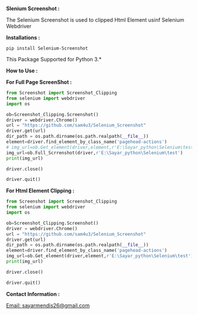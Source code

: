 **Slenium Screenshot :**

The Selenium Screenshot is used to clipped Html Element usinf Selenium Webdriver

**Installations :**

`pip install Selenium-Screenshot`

This Package Supported for Python 3.*

**How to Use :** 

**For Full Page ScreenShot :**
```python
from Screenshot import Screenshot_Clipping
from selenium import webdriver
import os

ob=Screenshot_Clipping.Screenshot()
driver = webdriver.Chrome()
url = "https://github.com/sam4u3/Selenium_Screenshot"
driver.get(url)
dir_path = os.path.dirname(os.path.realpath(__file__))
element=driver.find_element_by_class_name('pagehead-actions')
# img_url=ob.Get_element(driver,element,r'E:\Sayar_python\Selenium\test')
img_url=ob.Full_Scrrenshot(driver,r'E:\Sayar_python\Selenium\test')
print(img_url)

driver.close()

driver.quit()
```

**For Html Element Clipping :**

````python
from Screenshot import Screenshot_Clipping
from selenium import webdriver
import os

ob=Screenshot_Clipping.Screenshot()
driver = webdriver.Chrome()
url = "https://github.com/sam4u3/Selenium_Screenshot"
driver.get(url)
dir_path = os.path.dirname(os.path.realpath(__file__))
element=driver.find_element_by_class_name('pagehead-actions')
img_url=ob.Get_element(driver,element,r'E:\Sayar_python\Selenium\test')
print(img_url)

driver.close()

driver.quit()
````





**Contact Information :**

[Email: sayarmendis26@gmail.com](mailto::sayarmendis26@gmail.com)

